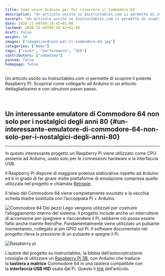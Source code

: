 ```yaml
---
title: Come usare Arduino per far rinascere il Commodore 64
description: "Un articolo uscito su Instructables.com ci permette di scoprire il potente Raspberry PI. Scoprirai come collegarlo ad Arduino in un articolo dettagliatissimo e con istruzioni passo passo.."
excerpt: "Un articolo uscito su Instructables.com ci permette di scoprire il potente Raspberry PI. Scoprirai come collegarlo ad Arduino in un articolo dettagliatissimo e con istruzioni passo passo.."
date: 2020-11-04T09:19:42+01:00
lastmod: 2020-11-04T09:19:42+01:00
draft: false
weight: 50
images: ["images/arduino-per-il-commodore-64.jpg"]
categories: ["News"]
tags: ["rover", "performance", "SEO"]
contributors: ["sebadima"]
pinned: false
homepage: false
---
```



Un articolo uscito su Instructables.com ci permette di scoprire il potente Raspberry PI. Scoprirai come collegarlo ad Arduino in un articolo dettagliatissimo e con istruzioni passo passo.

&nbsp;

## Un interessante emulatore di Commodore 64 non solo per i nostalgici degli anni 80 {#un-interessante-emulatore-di-commodore-64-non-solo-per-i-nostalgici-degli-anni-80}

* * *

In questo interessante progetto un Raspberry Pi viene utilizzato come CPU assieme ad Arduino, usato solo per le connessioni hardware e la interfaccia USB.

Il Raspberry Pi dispone di maggiore potenza elaborativa rispetto ad Arduino ed è in grado di far girare molte piattaforme di emulazione compresa quello utilizzata nel progetto e chiamata [Retropie][1].

Il telaio del Commodore 64 viene completamente svuotato e la vecchia scheda madre sostituita con l’accoppiata Pi + Arduino.

<img decoding="async" src="https://res.cloudinary.com/sebadima/image/upload/v1601455334/001/FMUXQ20JZD6T9WY_pth6sk.jpg" alt="Commodore 64" /> Dei pezzi Lego vengono utilizzati per costruire l’alloggiamento interno del sistema. Il progetto include anche un interruttore di accensione per spegnere e riaccendere il Pi, sebbene ciò possa essere fatto anche tramite RetroPie. Fondamentalmente viene utilizzato un pulsante momentaneo, collegato ai pin GPIO sul Pi. Il software documentato nel progetto rileva la pressione di un pulsante e spegne il Pi.

<img decoding="async" src="https://res.cloudinary.com/sebadima/image/upload/v1601455328/001/FRDNQ0BJZD6TEO4_lny6u9.jpg" alt="Raspberry pi" /> 

L’autore del progetto su Instructables, la bibbia dell’autocostruzione consiglia di utilizzare un [Raspberry Pi 3B][2], con Arduino che traduce la **tastiera a matrice** Commodore 64 in una tastiera compatibile con la **interfaccia USB HID** usata dal Pi. Questo il [link][3] dell’articolo.

 [1]: https://www.raspberrypi.org/blog/retropie-for-raspberry-pi-4-video-game-emulation-on-our-fastest-ever-device/
 [2]: https://amzn.to/3cIC92G
 [3]: https://www.instructables.com/id/Commodore-64-Revamp-With-Raspberry-Pi-Arduino-and-/